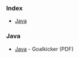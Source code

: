 ### Index

* [Java](#Java)


### Java

* [Java](https://books.goalkicker.com/JavaBook/JavaNotesForProfessionals.pdf) - Goalkicker (PDF)

